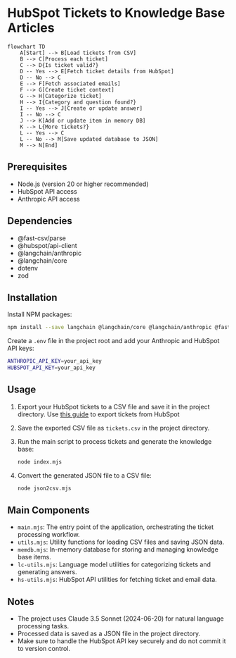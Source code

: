 # HubSpot Tickets to Knowledge Base Articles

```mermaid
flowchart TD
    A[Start] --> B[Load tickets from CSV]
    B --> C[Process each ticket]
    C --> D{Is ticket valid?}
    D -- Yes --> E[Fetch ticket details from HubSpot]
    D -- No --> C
    E --> F[Fetch associated emails]
    F --> G[Create ticket context]
    G --> H[Categorize ticket]
    H --> I{Category and question found?}
    I -- Yes --> J[Create or update answer]
    I -- No --> C
    J --> K[Add or update item in memory DB]
    K --> L{More tickets?}
    L -- Yes --> C
    L -- No --> M[Save updated database to JSON]
    M --> N[End]
```

## Prerequisites

- Node.js (version 20 or higher recommended)
- HubSpot API access
- Anthropic API access

## Dependencies

- @fast-csv/parse
- @hubspot/api-client
- @langchain/anthropic
- @langchain/core
- dotenv
- zod

## Installation

Install NPM packages:
```bash
npm install --save langchain @langchain/core @langchain/anthropic @fast-csv/parse @hubspot/api-client zod dotenv
```

Create a `.env` file in the project root and add your Anthropic and HubSpot API keys:
```bash
ANTHROPIC_API_KEY=your_api_key
HUBSPOT_API_KEY=your_api_key
```

## Usage

1. Export your HubSpot tickets to a CSV file and save it in the project directory.
Use [this guide](https://knowledge.hubspot.com/import-and-export/export-records) to export tickets from HubSpot

2. Save the exported CSV file as `tickets.csv` in the project directory.

3. Run the main script to process tickets and generate the knowledge base:

    ```bash
    node index.mjs
    ```

4. Convert the generated JSON file to a CSV file:
    ```bash
    node json2csv.mjs
    ```

## Main Components

- `main.mjs`: The entry point of the application, orchestrating the ticket processing workflow.
- `utils.mjs`: Utility functions for loading CSV files and saving JSON data.
- `memdb.mjs`: In-memory database for storing and managing knowledge base items.
- `lc-utils.mjs`: Language model utilities for categorizing tickets and generating answers.
- `hs-utils.mjs`: HubSpot API utilities for fetching ticket and email data.

## Notes

- The project uses Claude 3.5 Sonnet (2024-06-20) for natural language processing tasks.
- Processed data is saved as a JSON file in the project directory.
- Make sure to handle the HubSpot API key securely and do not commit it to version control.
